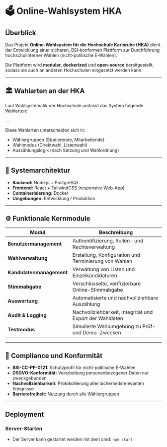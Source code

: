 # 🗳️ Online-Wahlsystem HKA

## Überblick

Das Projekt **Online-Wahlsystem für die Hochschule Karlsruhe (HKA)** dient der Entwicklung einer sicheren, BSI-konformen Plattform zur Durchführung hochschulinterner Wahlen (nicht-politische E-Wahlen).

Die Plattform wird **modular**, **dockerized** und **open-source** bereitgestellt, sodass sie auch an anderen Hochschulen eingesetzt werden kann.

---

## 🏛️ Wahlarten an der HKA

Laut Wahlsystematik der Hochschule umfasst das System folgende Wahlarten:

...

Diese Wahlarten unterscheiden sich in:

- Wählergruppen (Studierende, Mitarbeitende)
- Wahlmodus (Direktwahl, Listenwahl)
- Auszählungslogik (nach Satzung und Wahlordnung)

---

## 🧩 Systemarchitektur

- **Backend:** Node.js + PostgreSQL
- **Frontend:** React + TailwindCSS (responsive Web-App)
- **Containerisierung:** Docker
- **Umgebungen:** Entwicklung / Produktion

---

## ⚙️ Funktionale Kernmodule

| Modul                    | Beschreibung                                             |
| ------------------------ | -------------------------------------------------------- |
| **Benutzermanagement**   | Authentifizierung, Rollen- und Rechteverwaltung          |
| **Wahlverwaltung**       | Erstellung, Konfiguration und Terminierung von Wahlen    |
| **Kandidatenmanagement** | Verwaltung von Listen und Einzelkandidaturen             |
| **Stimmabgabe**          | Verschlüsselte, verifizierbare Online-Stimmabgabe        |
| **Auswertung**           | Automatisierte und nachvollziehbare Auszählung           |
| **Audit & Logging**      | Nachvollziehbarkeit, Integrität und Export der Wahldaten |
| **Testmodus**            | Simulierte Wahlumgebung zu Prüf- und Demo-Zwecken        |

---

## 🧠 Compliance und Konformität

- **BSI-CC-PP-0121:** Schutzprofil für nicht-politische E-Wahlen
- **DSGVO-Konformität:** Verarbeitung personenbezogener Daten nur zweckgebunden
- **Nachvollziehbarkeit:** Protokollierung aller sicherheitsrelevanten Ereignisse
- **Barrierefreiheit:** Nutzung durch alle Wählergruppen

---

## Deployment

### Server-Starten

- Der Server kann gestartet werden mit dem cmd: `` npm start ``
